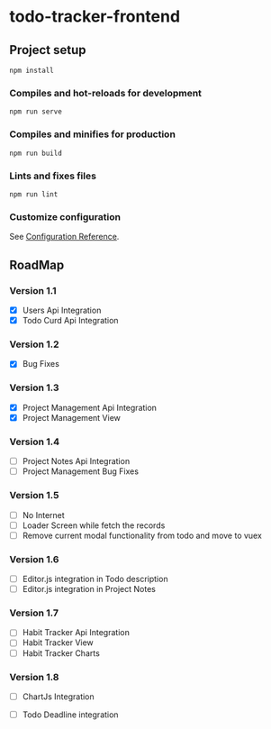 # todo-tracker-frontend

## Project setup
```
npm install
```

### Compiles and hot-reloads for development
```
npm run serve
```

### Compiles and minifies for production
```
npm run build
```

### Lints and fixes files
```
npm run lint
```

### Customize configuration
See [Configuration Reference](https://cli.vuejs.org/config/).



## RoadMap 

### Version 1.1
- [x] Users Api Integration 
- [x] Todo Curd Api Integration
### Version 1.2
- [x] Bug Fixes 
### Version 1.3
- [X] Project Management Api Integration
- [X] Project Management View
### Version 1.4
- [ ] Project Notes Api Integration
- [ ] Project Management Bug Fixes
### Version 1.5
- [ ] No Internet  
- [ ] Loader Screen while fetch the records
- [ ] Remove current modal functionality from todo and move to vuex
### Version 1.6
- [ ] Editor.js integration in Todo description 
- [ ] Editor.js integration in Project Notes
### Version 1.7
- [ ] Habit Tracker Api Integration
- [ ] Habit Tracker View 
- [ ] Habit Tracker Charts 
### Version 1.8
- [ ] ChartJs Integration 
- [ ] Todo Deadline integration 



